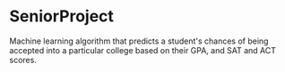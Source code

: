 # SeniorProject
Machine learning algorithm that predicts a student's chances of being accepted into a particular college based on their GPA, and SAT and ACT scores.
